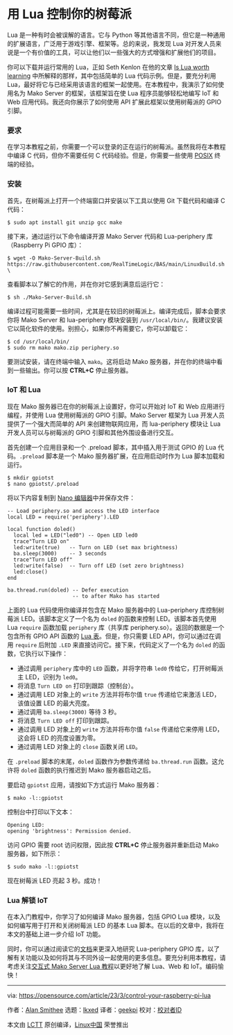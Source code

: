 [#]: subject: "Control your Raspberry Pi with Lua"
[#]: via: "https://opensource.com/article/23/3/control-your-raspberry-pi-lua"
[#]: author: "Alan Smithee https://opensource.com/users/alansmithee"
[#]: collector: "lkxed"
[#]: translator: "geekpi"
[#]: reviewer: " "
[#]: publisher: " "
[#]: url: " "

用 Lua 控制你的树莓派
======

Lua 是一种有时会被误解的语言。它与 Python 等其他语言不同，但它是一种通用的扩展语言，广泛用于游戏引擎、框架等。总的来说，我发现 Lua 对开发人员来说是一个有价值的工具，可以让他们以一些强大的方式增强和扩展他们的项目。

你可以下载并运行常用的 Lua，正如 Seth Kenlon 在他的文章 [Is Lua worth learning][1] 中所解释的那样，其中包括简单的 Lua 代码示例。但是，要充分利用 Lua，最好将它与已经采用该语言的框架一起使用。在本教程中，我演示了如何使用名为 Mako Server 的框架，该框架旨在使 Lua 程序员能够轻松地编写 IoT 和 Web 应用代码。我还向你展示了如何使用 API 扩展此框架以使用树莓派的 GPIO 引脚。

### 要求

在学习本教程之前，你需要一个可以登录的正在运行的树莓派。虽然我将在本教程中编译 C 代码，但你不需要任何 C 代码经验。但是，你需要一些使用 [POSIX][2] 终端的经验。

### 安装

首先，在树莓派上打开一个终端窗口并安装以下工具以使用 Git 下载代码和编译 C 代码：

```
$ sudo apt install git unzip gcc make
```

接下来，通过运行以下命令编译开源 Mako Server 代码和 Lua-periphery 库（Raspberry Pi GPIO 库）：

```
$ wget -O Mako-Server-Build.sh
https://raw.githubusercontent.com/RealTimeLogic/BAS/main/LinuxBuild.sh \
```

查看脚本以了解它的作用，并在你对它感到满意后运行它：

```
$ sh ./Mako-Server-Build.sh
```

编译过程可能需要一些时间，尤其是在较旧的树莓派上。编译完成后，脚本会要求你将 Mako Server 和 lua-periphery 模块安装到 `/usr/local/bin/`。我建议安装它以简化软件的使用。别担心，如果你不再需要它，你可以卸载它：

```
$ cd /usr/local/bin/
$ sudo rm mako mako.zip periphery.so
```

要测试安装，请在终端中输入 `mako`。这将启动 Mako 服务器，并在你的终端中看到一些输出。你可以按 **CTRL+C** 停止服务器。

### IoT 和 Lua

现在 Mako 服务器已在你的树莓派上设置好，你可以开始对 IoT 和 Web 应用进行编程，并使用 Lua 使用树莓派的 GPIO 引脚。Mako Server 框架为 Lua 开发人员提供了一个强大而简单的 API 来创建物联网应用，而 lua-periphery 模块让 Lua 开发人员可以与树莓派的 GPIO 引脚和其他外围设备进行交互。

首先创建一个应用目录和一个 .preload 脚本，其中插入用于测试 GPIO 的 Lua 代码。`.preload` 脚本是一个 Mako 服务器扩展，在应用启动时作为 Lua 脚本加载和运行。

```
$ mkdir gpiotst
$ nano gpiotst/.preload
```

将以下内容复制到 [Nano 编辑器][3]中并保存文件：

```
-- Load periphery.so and access the LED interface
local LED = require('periphery').LED

local function doled()
  local led = LED("led0") -- Open LED led0
  trace"Turn LED on"
  led:write(true)   -- Turn on LED (set max brightness)
  ba.sleep(3000)    -- 3 seconds
  trace"Turn LED off"
  led:write(false)  -- Turn off LED (set zero brightness)
  led:close()
end

ba.thread.run(doled) -- Defer execution
                     -- to after Mako has started
```

上面的 Lua 代码使用你编译并包含在 Mako 服务器中的 Lua-periphery 库控制树莓派 LED。该脚本定义了一个名为 `doled` 的函数来控制 LED。该脚本首先使用 Lua `require` 函数加载 `periphery` 库（共享库 periphery.so）。返回的数据是一个包含所有 GPIO API 函数的 [Lua 表][4]。但是，你只需要 LED API，你可以通过在调用 `require` 后附加 `.LED` 来直接访问它。接下来，代码定义了一个名为 `doled` 的函数，它执行以下操作：

- 通过调用 `periphery` 库中的 `LED` 函数，并将字符串 `led0` 传给它，打开树莓派主 LED，识别为 `led0`。
- 将消息 `Turn LED on` 打印到跟踪（控制台）。
- 通过调用 LED 对象上的 `write` 方法并将布尔值 `true` 传递给它来激活 LED，该值设置 LED 的最大亮度。
- 通过调用 `ba.sleep(3000)` 等待 3 秒。
- 将消息 `Turn LED off` 打印到跟踪。
- 通过调用 LED 对象上的 `write` 方法并将布尔值 `false` 传递给它来停用 LED，这会将 LED 的亮度设置为零。
- 通过调用 LED 对象上的 `close` 函数关闭 `LED`。

在 `.preload` 脚本的末尾，`doled` 函数作为参数传递给 `ba.thread.run` 函数。这允许将 `doled` 函数的执行推迟到 Mako 服务器启动之后。

要启动 `gpiotst` 应用，请按如下方式运行 Mako 服务器：

```
$ mako -l::gpiotst
```

控制台中打印以下文本：

```
Opening LED:
opening 'brightness': Permission denied.
```

访问 GPIO 需要 root 访问权限，因此按 **CTRL+C** 停止服务器并重新启动 Mako 服务器，如下所示：

```
$ sudo mako -l::gpiotst
```

现在树莓派 LED 亮起 3 秒。成功！

### Lua 解锁 IoT

在本入门教程中，你学习了如何编译 Mako 服务器，包括 GPIO Lua 模块，以及如何编写用于打开和关闭树莓派 LED 的基本 Lua 脚本。在以后的文章中，我将在本文的基础上进一步介绍 IoT 功能。

同时，你可以通过阅读它的[文档][5]来更深入地研究 Lua-periphery GPIO 库，以了解有关功能以及如何将其与不同外设一起使用的更多信息。要充分利用本教程，请考虑关注[交互式 Mako Server Lua 教程][6]以更好地了解 Lua、Web 和 IoT。编码愉快！

--------------------------------------------------------------------------------

via: https://opensource.com/article/23/3/control-your-raspberry-pi-lua

作者：[Alan Smithee][a]
选题：[lkxed][b]
译者：[geekpi](https://github.com/geekpi)
校对：[校对者ID](https://github.com/校对者ID)

本文由 [LCTT](https://github.com/LCTT/TranslateProject) 原创编译，[Linux中国](https://linux.cn/) 荣誉推出

[a]: https://opensource.com/users/alansmithee
[b]: https://github.com/lkxed/
[1]: https://opensource.com/article/22/11/lua-worth-learning
[2]: https://opensource.com/article/19/7/what-posix-richard-stallman-explains
[3]: https://opensource.com/article/20/12/gnu-nano
[4]: https://opensource.com/article/22/11/iterate-over-tables-lua
[5]: https://github.com/vsergeev/lua-periphery/tree/master/docs
[6]: https://tutorial.realtimelogic.com/Introduction.lsp